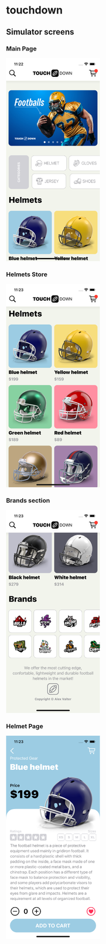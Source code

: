 # touchdown



## Simulator screens


### Main Page

<img src="./screens/MainPage.png" width="256"/>

### Helmets Store

<img src="./screens/HelmetsStore.png" width="256"/>


### Brands section

<img src="./screens/Brands.png" width="256"/>


### Helmet Page

<img src="./screens/HelmetPage.png" width="256"/>